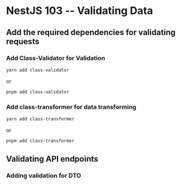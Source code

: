 # NestJS 103 -- Validating Data

## Add the required dependencies for validating requests 

### Add Class-Validator for Validation

``` bash
yarn add class-validator 
```
or 

``` bash
pnpm add class-validator 
```

### Add class-transformer for data transforming

``` bash
yarn add class-transformer 
```

or

``` bash
pnpm add class-transformer
```

## Validating API endpoints

### Adding validation for DTO
